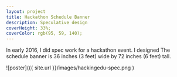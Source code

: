 ```yaml
---
layout: project
title: Hackathon Schedule Banner
description: Speculative design
coverHeight: 33%;
coverColor: rgb(95, 59, 140);
---
```


In early 2016, I did spec work for a hackathon event. I designed  The schedule banner is 36 inches (3 feet) wide by 72 inches (6 feet) tall.

![poster]({{ site.url }}/images/hackingedu-spec.png )
